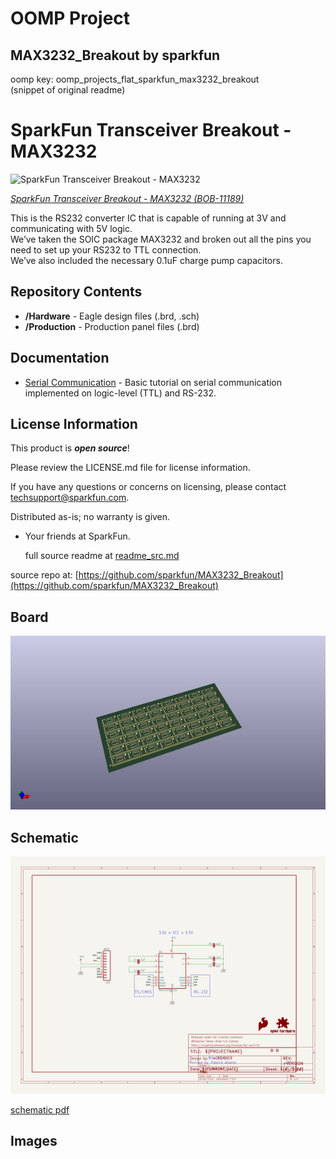 # OOMP Project  
## MAX3232_Breakout  by sparkfun  
  
oomp key: oomp_projects_flat_sparkfun_max3232_breakout  
(snippet of original readme)  
  
SparkFun Transceiver Breakout - MAX3232  
===============================  
  
![SparkFun Transceiver Breakout - MAX3232](https://cdn.sparkfun.com//assets/parts/6/7/3/8/11189-02a.jpg)  
  
[*SparkFun Transceiver Breakout - MAX3232 (BOB-11189)*](https://www.sparkfun.com/products/11189)  
  
This is the RS232 converter IC that is capable of running at 3V and communicating with 5V logic.  
We’ve taken the SOIC package MAX3232 and broken out all the pins you need to set up your RS232 to TTL connection.   
We’ve also included the necessary 0.1uF charge pump capacitors.   
  
Repository Contents  
-------------------  
* **/Hardware** - Eagle design files (.brd, .sch)  
* **/Production** - Production panel files (.brd)  
  
Documentation  
-------------------  
* [Serial Communication](https://learn.sparkfun.com/tutorials/serial-communication) - Basic tutorial on serial communication implemented on logic-level (TTL) and RS-232.  
  
License Information  
-------------------  
  
This product is _**open source**_!   
  
Please review the LICENSE.md file for license information.   
  
If you have any questions or concerns on licensing, please contact techsupport@sparkfun.com.  
  
Distributed as-is; no warranty is given.  
  
- Your friends at SparkFun.  
  
  full source readme at [readme_src.md](readme_src.md)  
  
source repo at: [https://github.com/sparkfun/MAX3232_Breakout](https://github.com/sparkfun/MAX3232_Breakout)  
## Board  
  
[![working_3d.png](working_3d_600.png)](working_3d.png)  
## Schematic  
  
[![working_schematic.png](working_schematic_600.png)](working_schematic.png)  
  
[schematic pdf](working_schematic.pdf)  
## Images  
